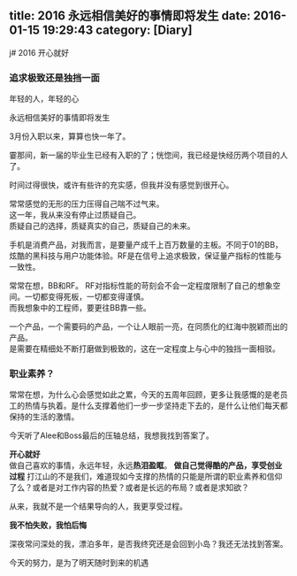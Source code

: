 title: 2016 永远相信美好的事情即将发生
date: 2016-01-15 19:29:43
category: [Diary]
----

j# 2016 开心就好

### 追求极致还是独挡一面

年轻的人，年轻的心

永远相信美好的事情即将发生

3月份入职以来，算算也快一年了。

霎那间，新一届的毕业生已经有入职的了；恍惚间，我已经是快经历两个项目的人了。

时间过得很快，或许有些许的充实感，但我并没有感觉到很开心。

常常感觉的无形的压力压得自己喘不过气来。  
这一年，我从来没有停止过质疑自己。  
质疑自己的选择，质疑真实的自己，质疑自己的未来。

手机是消费产品，对我而言，是要量产成千上百万数量的主板。不同于01的BB，炫酷的黑科技与用户功能体验。RF是在信号上追求极致，保证量产指标的性能与一致性。

常常在想，BB和RF。
RF对指标性能的苛刻会不会一定程度限制了自己的想象空间。一切都变得死板，一切都变得谨慎。  
而我想象中的工程师，要更往BB靠一些。

一个产品，一个需要码的产品，一个让人眼前一亮，在同质化的红海中脱颖而出的产品。  
是需要在精细处不断打磨做到极致的，这在一定程度上与心中的独挡一面相驳。

### 职业素养？

常常在想，为什么心会感觉如此之累，今天的五周年回顾，更多让我感慨的是老员工的热情与执着。是什么支撑着他们一步一步坚持走下去的，是什么让他们每天都保持的生活的激情。

今天听了Alee和Boss最后的压轴总结，我想我找到答案了。

**开心就好**  
做自己喜欢的事情，永远年轻，永远**热泪盈眶**。
**做自己觉得酷的产品，享受创业过程**
打江山的不是我们，难道现如今支撑的热情的只能是所谓的职业素养和信仰了么？或者是对工作内容的热爱？或者是长远的布局？或者是求知欲？

从来，我就不是一个结果导向的人，我更享受过程。

**我不怕失败，我怕后悔**

深夜常问深处的我，漂泊多年，是否我终究还是会回到小岛？我还无法找到答案。  

今天的努力，是为了明天随时到来的机遇
